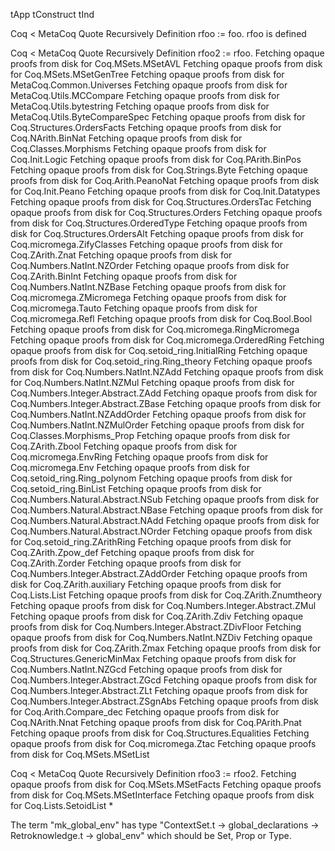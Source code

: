 tApp
tConstruct
tInd


Coq < MetaCoq Quote Recursively Definition rfoo := foo.
rfoo is defined

Coq < MetaCoq Quote Recursively Definition rfoo2 := rfoo.
Fetching opaque proofs from disk for Coq.MSets.MSetAVL
Fetching opaque proofs from disk for Coq.MSets.MSetGenTree
Fetching opaque proofs from disk for MetaCoq.Common.Universes
Fetching opaque proofs from disk for MetaCoq.Utils.MCCompare
Fetching opaque proofs from disk for MetaCoq.Utils.bytestring
Fetching opaque proofs from disk for MetaCoq.Utils.ByteCompareSpec
Fetching opaque proofs from disk for Coq.Structures.OrdersFacts
Fetching opaque proofs from disk for Coq.NArith.BinNat
Fetching opaque proofs from disk for Coq.Classes.Morphisms
Fetching opaque proofs from disk for Coq.Init.Logic
Fetching opaque proofs from disk for Coq.PArith.BinPos
Fetching opaque proofs from disk for Coq.Strings.Byte
Fetching opaque proofs from disk for Coq.Arith.PeanoNat
Fetching opaque proofs from disk for Coq.Init.Peano
Fetching opaque proofs from disk for Coq.Init.Datatypes
Fetching opaque proofs from disk for Coq.Structures.OrdersTac
Fetching opaque proofs from disk for Coq.Structures.Orders
Fetching opaque proofs from disk for Coq.Structures.OrderedType
Fetching opaque proofs from disk for Coq.Structures.OrdersAlt
Fetching opaque proofs from disk for Coq.micromega.ZifyClasses
Fetching opaque proofs from disk for Coq.ZArith.Znat
Fetching opaque proofs from disk for Coq.Numbers.NatInt.NZOrder
Fetching opaque proofs from disk for Coq.ZArith.BinInt
Fetching opaque proofs from disk for Coq.Numbers.NatInt.NZBase
Fetching opaque proofs from disk for Coq.micromega.ZMicromega
Fetching opaque proofs from disk for Coq.micromega.Tauto
Fetching opaque proofs from disk for Coq.micromega.Refl
Fetching opaque proofs from disk for Coq.Bool.Bool
Fetching opaque proofs from disk for Coq.micromega.RingMicromega
Fetching opaque proofs from disk for Coq.micromega.OrderedRing
Fetching opaque proofs from disk for Coq.setoid_ring.InitialRing
Fetching opaque proofs from disk for Coq.setoid_ring.Ring_theory
Fetching opaque proofs from disk for Coq.Numbers.NatInt.NZAdd
Fetching opaque proofs from disk for Coq.Numbers.NatInt.NZMul
Fetching opaque proofs from disk for Coq.Numbers.Integer.Abstract.ZAdd
Fetching opaque proofs from disk for Coq.Numbers.Integer.Abstract.ZBase
Fetching opaque proofs from disk for Coq.Numbers.NatInt.NZAddOrder
Fetching opaque proofs from disk for Coq.Numbers.NatInt.NZMulOrder
Fetching opaque proofs from disk for Coq.Classes.Morphisms_Prop
Fetching opaque proofs from disk for Coq.ZArith.Zbool
Fetching opaque proofs from disk for Coq.micromega.EnvRing
Fetching opaque proofs from disk for Coq.micromega.Env
Fetching opaque proofs from disk for Coq.setoid_ring.Ring_polynom
Fetching opaque proofs from disk for Coq.setoid_ring.BinList
Fetching opaque proofs from disk for Coq.Numbers.Natural.Abstract.NSub
Fetching opaque proofs from disk for Coq.Numbers.Natural.Abstract.NBase
Fetching opaque proofs from disk for Coq.Numbers.Natural.Abstract.NAdd
Fetching opaque proofs from disk for Coq.Numbers.Natural.Abstract.NOrder
Fetching opaque proofs from disk for Coq.setoid_ring.ZArithRing
Fetching opaque proofs from disk for Coq.ZArith.Zpow_def
Fetching opaque proofs from disk for Coq.ZArith.Zorder
Fetching opaque proofs from disk for Coq.Numbers.Integer.Abstract.ZAddOrder
Fetching opaque proofs from disk for Coq.ZArith.auxiliary
Fetching opaque proofs from disk for Coq.Lists.List
Fetching opaque proofs from disk for Coq.ZArith.Znumtheory
Fetching opaque proofs from disk for Coq.Numbers.Integer.Abstract.ZMul
Fetching opaque proofs from disk for Coq.ZArith.Zdiv
Fetching opaque proofs from disk for Coq.Numbers.Integer.Abstract.ZDivFloor
Fetching opaque proofs from disk for Coq.Numbers.NatInt.NZDiv
Fetching opaque proofs from disk for Coq.ZArith.Zmax
Fetching opaque proofs from disk for Coq.Structures.GenericMinMax
Fetching opaque proofs from disk for Coq.Numbers.NatInt.NZGcd
Fetching opaque proofs from disk for Coq.Numbers.Integer.Abstract.ZGcd
Fetching opaque proofs from disk for Coq.Numbers.Integer.Abstract.ZLt
Fetching opaque proofs from disk for Coq.Numbers.Integer.Abstract.ZSgnAbs
Fetching opaque proofs from disk for Coq.Arith.Compare_dec
Fetching opaque proofs from disk for Coq.NArith.Nnat
Fetching opaque proofs from disk for Coq.PArith.Pnat
Fetching opaque proofs from disk for Coq.Structures.Equalities
Fetching opaque proofs from disk for Coq.micromega.Ztac
Fetching opaque proofs from disk for Coq.MSets.MSetList

Coq < MetaCoq Quote Recursively Definition rfoo3 := rfoo2.
Fetching opaque proofs from disk for Coq.MSets.MSetFacts
Fetching opaque proofs from disk for Coq.MSets.MSetInterface
Fetching opaque proofs from disk for Coq.Lists.SetoidList
  * 
  
  The term "mk_global_env" has type
"ContextSet.t -> global_declarations -> Retroknowledge.t -> global_env"
which should be Set, Prop or Type.
  
  
  
